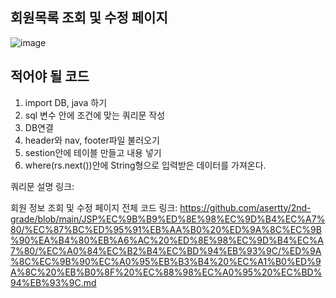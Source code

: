 ## 회원목록 조회 및 수정 페이지

![image](https://github.com/user-attachments/assets/327efad3-38a3-4067-9f77-29180e0b15b8)

적어야 될 코드
-
1. import DB, java 하기
2. sql 변수 안에 조건에 맞는 쿼리문 작성
3. DB연결
4. header와 nav, footer파일 불러오기
5. sestion안에 테이블 만들고 내용 넣기
6. where(rs.next())안에 String형으로 입력받은 데이터를 가져온다.

쿼리문 설명 링크:


회원 정보 조회 및 수정 페이지 전체 코드 링크: https://github.com/asertty/2nd-grade/blob/main/JSP%EC%9B%B9%ED%8E%98%EC%9D%B4%EC%A7%80/%EC%87%BC%ED%95%91%EB%AA%B0%20%ED%9A%8C%EC%9B%90%EA%B4%80%EB%A6%AC%20%ED%8E%98%EC%9D%B4%EC%A7%80/%EC%A0%84%EC%B2%B4%EC%BD%94%EB%93%9C/%ED%9A%8C%EC%9B%90%EC%A0%95%EB%B3%B4%20%EC%A1%B0%ED%9A%8C%20%EB%B0%8F%20%EC%88%98%EC%A0%95%20%EC%BD%94%EB%93%9C.md
